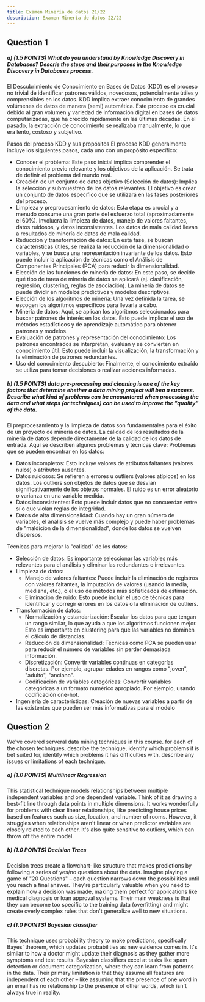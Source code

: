 ```yaml
---
title: Examen Minería de datos 21/22
description: Examen Minería de datos 22/22
---
```


## Question 1

##### a) (1.5 POINTS) What do you understand by Knowledge Discovery in Databases? Descrie the steps and their purposes in the Knowledge Discovery in Databases process.

El Descubrimiento de Conocimiento en Bases de Datos (KDD) es el proceso no trivial de identificar patrones válidos, novedosos, potencialmente útiles y comprensibles en los datos. KDD implica extraer conocimiento de grandes volúmenes de datos de manera (semi) automática. Este proceso es crucial debido al gran volumen y variedad de información digital en bases de datos computarizadas, que ha crecido rápidamente en las últimas décadas. En el pasado, la extracción de conocimiento se realizaba manualmente, lo que era lento, costoso y subjetivo.

Pasos del proceso KDD y sus propósitos
El proceso KDD generalmente incluye los siguientes pasos, cada uno con un propósito específico:
- Conocer el problema: Este paso inicial implica comprender el conocimiento previo relevante y los objetivos de la aplicación. Se trata de definir el problema del mundo real.
- Creación de un conjunto de datos objetivo (Selección de datos): Implica la selección y submuestreo de los datos relevantes. El objetivo es crear un conjunto de datos específico que se utilizará en las fases posteriores del proceso.
- Limpieza y preprocesamiento de datos: Esta etapa es crucial y a menudo consume una gran parte del esfuerzo total (aproximadamente el 60%). Involucra la limpieza de datos, manejo de valores faltantes, datos ruidosos, y datos inconsistentes. Los datos de mala calidad llevan a resultados de minería de datos de mala calidad.
- Reducción y transformación de datos: En esta fase, se buscan características útiles, se realiza la reducción de la dimensionalidad o variables, y se busca una representación invariante de los datos. Esto puede incluir la aplicación de técnicas como el Análisis de Componentes Principales (PCA) para reducir la dimensionalidad.
- Elección de las funciones de minería de datos: En este paso, se decide qué tipo de tarea de minería de datos se aplicará (ej. clasificación, regresión, clustering, reglas de asociación). La minería de datos se puede dividir en modelos predictivos y modelos descriptivos.
- Elección de los algoritmos de minería: Una vez definida la tarea, se escogen los algoritmos específicos para llevarla a cabo.
- Minería de datos: Aquí, se aplican los algoritmos seleccionados para buscar patrones de interés en los datos. Esto puede implicar el uso de métodos estadísticos y de aprendizaje automático para obtener patrones y modelos.
- Evaluación de patrones y representación del conocimiento: Los patrones encontrados se interpretan, evalúan y se convierten en conocimiento útil. Esto puede incluir la visualización, la transformación y la eliminación de patrones redundantes.
- Uso del conocimiento descubierto: Finalmente, el conocimiento extraído se utiliza para tomar decisiones o realizar acciones informadas.

##### b) (1.5 POINTS) data pre-processing and cleaning is one of the key factors that determine ehether a data mining project will bea a success. Describe what kind of problems can be encountered when processing the data and what steps (or techniques) can be used to improve the "quality" of the data.

El preprocesamiento y la limpieza de datos son fundamentales para el éxito de un proyecto de minería de datos. La calidad de los resultados de la minería de datos depende directamente de la calidad de los datos de entrada. Aquí se describen algunos problemas y técnicas clave:
Problemas que se pueden encontrar en los datos:
- Datos incompletos: Esto incluye valores de atributos faltantes (valores nulos) o atributos ausentes.
- Datos ruidosos: Se refieren a errores u outliers (valores atípicos) en los datos. Los outliers son objetos de datos que se desvían significativamente de los objetos normales. El ruido es un error aleatorio o varianza en una variable medida.
- Datos inconsistentes: Esto puede incluir datos que no concuerdan entre sí o que violan reglas de integridad.
- Datos de alta dimensionalidad: Cuando hay un gran número de variables, el análisis se vuelve más complejo y puede haber problemas de "maldición de la dimensionalidad", donde los datos se vuelven dispersos.

Técnicas para mejorar la "calidad" de los datos:
- Selección de datos: Es importante seleccionar las variables más relevantes para el análisis y eliminar las redundantes o irrelevantes.
- Limpieza de datos:
  - Manejo de valores faltantes: Puede incluir la eliminación de registros con valores faltantes, la imputación de valores (usando la media, mediana, etc.), o el uso de métodos más sofisticados de estimación.
  - Eliminación de ruido: Esto puede incluir el uso de técnicas para identificar y corregir errores en los datos o la eliminación de outliers.
- Transformación de datos:
  - Normalización y estandarización: Escalar los datos para que tengan un rango similar, lo que ayuda a que los algoritmos funcionen mejor. Esto es importante en clustering para que las variables no dominen el cálculo de distancias.
  - Reducción de dimensionalidad: Técnicas como PCA se pueden usar para reducir el número de variables sin perder demasiada información.
  - Discretización: Convertir variables continuas en categorías discretas. Por ejemplo, agrupar edades en rangos como "joven", "adulto", "anciano".
  - Codificación de variables categóricas: Convertir variables categóricas a un formato numérico apropiado. Por ejemplo, usando codificación one-hot.
- Ingeniería de características: Creación de nuevas variables a partir de las existentes que pueden ser más informativas para el modelo

## Question 2

We've covered serveral data mining techniques in this course. for each of the chosen techniques, describe the technique, identify which problems it is bet suited for, identify which problems it has difficulties with, describe any issues or limitations of each technique.

##### a) (1.0 POINTS) Multilinear Regression

This statistical technique models relationships between multiple independent variables and one dependent variable. Think of it as drawing a best-fit line through data points in multiple dimensions. It works wonderfully for problems with clear linear relationships, like predicting house prices based on features such as size, location, and number of rooms. However, it struggles when relationships aren't linear or when predictor variables are closely related to each other. It's also quite sensitive to outliers, which can throw off the entire model.

##### b) (1.0 POINTS) Decision Trees

Decision trees create a flowchart-like structure that makes predictions by following a series of yes/no questions about the data. Imagine playing a game of "20 Questions" – each question narrows down the possibilities until you reach a final answer. They're particularly valuable when you need to explain how a decision was made, making them perfect for applications like medical diagnosis or loan approval systems. Their main weakness is that they can become too specific to the training data (overfitting) and might create overly complex rules that don't generalize well to new situations.

##### c) (1.0 POINTS) Bayesian classifier

This technique uses probability theory to make predictions, specifically Bayes' theorem, which updates probabilities as new evidence comes in. It's similar to how a doctor might update their diagnosis as they gather more symptoms and test results. Bayesian classifiers excel at tasks like spam detection or document categorization, where they can learn from patterns in the data. Their primary limitation is that they assume all features are independent of each other – like assuming that the presence of one word in an email has no relationship to the presence of other words, which isn't always true in reality.